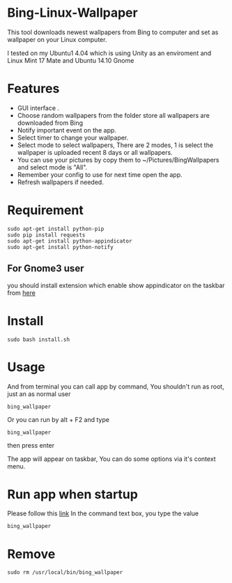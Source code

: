 Bing-Linux-Wallpaper
====================

This tool downloads newest wallpapers from Bing to computer and set as wallpaper on your Linux computer.

I tested on my Ubuntu1 4.04 which is using Unity as an enviroment and Linux Mint 17 Mate and Ubuntu 14.10 Gnome

# Features

- GUI interface .
- Choose random wallpapers from the folder store all wallpapers are downloaded from Bing
- Notify important event on the app.
- Select timer to change your wallpaper.
- Select mode to select wallpapers, There are 2 modes, 1 is select the wallpaper is uploaded recent 8 days or all wallpapers.
- You can use your pictures by copy them to ~/Pictures/BingWallpapers and select mode is "All".
- Remember your config to use for next time open the app.
- Refresh wallpapers if needed.

# Requirement

```
sudo apt-get install python-pip
sudo pip install requests
sudo apt-get install python-appindicator
sudo apt-get install python-notify
```

## For Gnome3 user
you should install extension which enable show appindicator on the taskbar from [here](https://extensions.gnome.org/extension/615/appindicator-support/)


# Install 

```
sudo bash install.sh
```

# Usage
And from terminal you can call app by command, You shouldn't run as root, just an as normal user

```
bing_wallpaper
```

Or you can run by alt + F2 and type 
```
bing_wallpaper

```
then press enter

The app will appear on taskbar, You can do some options via it's context menu.

# Run app when startup
Please follow this [link](http://www.howtogeek.com/189995/how-to-manage-startup-applications-in-ubuntu-14.04/)
In the command text box, you type the value

```
bing_wallpaper
```


# Remove

```
sudo rm /usr/local/bin/bing_wallpaper
```